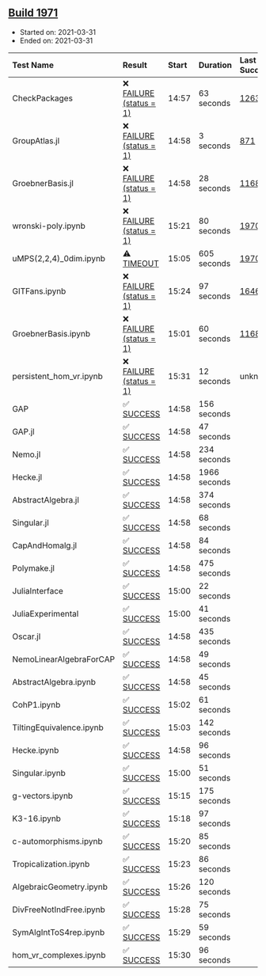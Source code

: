 ## [Build 1971](https://oscarci.mathematik.uni-kl.de/job/oscar-stable/1971/)

* Started on: 2021-03-31
* Ended on: 2021-03-31

| Test Name    | Result | Start | Duration | Last Success | First Failure |
|:-------------|:-------|:------|:---------|:-------------|:--------------|
| CheckPackages | ❌ [FAILURE (status = 1)](https://oscarci.mathematik.uni-kl.de/job/oscar-stable/1971/artifact/logs/build-1971/CheckPackages.log) | 14:57 | 63 seconds | [1263](https://oscarci.mathematik.uni-kl.de/job/oscar-stable/1263/) | [1264](https://oscarci.mathematik.uni-kl.de/job/oscar-stable/1264/) |
| GroupAtlas.jl | ❌ [FAILURE (status = 1)](https://oscarci.mathematik.uni-kl.de/job/oscar-stable/1971/artifact/logs/build-1971/GroupAtlas.jl.log) | 14:58 | 3 seconds | [871](https://oscarci.mathematik.uni-kl.de/job/oscar-stable/871/) | [872](https://oscarci.mathematik.uni-kl.de/job/oscar-stable/872/) |
| GroebnerBasis.jl | ❌ [FAILURE (status = 1)](https://oscarci.mathematik.uni-kl.de/job/oscar-stable/1971/artifact/logs/build-1971/GroebnerBasis.jl.log) | 14:58 | 28 seconds | [1168](https://oscarci.mathematik.uni-kl.de/job/oscar-stable/1168/) | [1169](https://oscarci.mathematik.uni-kl.de/job/oscar-stable/1169/) |
| wronski-poly.ipynb | ❌ [FAILURE (status = 1)](https://oscarci.mathematik.uni-kl.de/job/oscar-stable/1971/artifact/logs/build-1971/wronski-poly.ipynb.log) | 15:21 | 80 seconds | [1970](https://oscarci.mathematik.uni-kl.de/job/oscar-stable/1970/) | [1971](https://oscarci.mathematik.uni-kl.de/job/oscar-stable/1971/) |
| uMPS(2,2,4)_0dim.ipynb | ⚠ [TIMEOUT](https://oscarci.mathematik.uni-kl.de/job/oscar-stable/1971/artifact/logs/build-1971/uMPS-2-2-4-_0dim.ipynb.log) | 15:05 | 605 seconds | [1970](https://oscarci.mathematik.uni-kl.de/job/oscar-stable/1970/) | [1971](https://oscarci.mathematik.uni-kl.de/job/oscar-stable/1971/) |
| GITFans.ipynb | ❌ [FAILURE (status = 1)](https://oscarci.mathematik.uni-kl.de/job/oscar-stable/1971/artifact/logs/build-1971/GITFans.ipynb.log) | 15:24 | 97 seconds | [1646](https://oscarci.mathematik.uni-kl.de/job/oscar-stable/1646/) | [1647](https://oscarci.mathematik.uni-kl.de/job/oscar-stable/1647/) |
| GroebnerBasis.ipynb | ❌ [FAILURE (status = 1)](https://oscarci.mathematik.uni-kl.de/job/oscar-stable/1971/artifact/logs/build-1971/GroebnerBasis.ipynb.log) | 15:01 | 60 seconds | [1168](https://oscarci.mathematik.uni-kl.de/job/oscar-stable/1168/) | [1169](https://oscarci.mathematik.uni-kl.de/job/oscar-stable/1169/) |
| persistent_hom_vr.ipynb | ❌ [FAILURE (status = 1)](https://oscarci.mathematik.uni-kl.de/job/oscar-stable/1971/artifact/logs/build-1971/persistent_hom_vr.ipynb.log) | 15:31 | 12 seconds | unknown | unknown |
| GAP | ✅ [SUCCESS](https://oscarci.mathematik.uni-kl.de/job/oscar-stable/1971/artifact/logs/build-1971/GAP.log) | 14:58 | 156 seconds |  |  |
| GAP.jl | ✅ [SUCCESS](https://oscarci.mathematik.uni-kl.de/job/oscar-stable/1971/artifact/logs/build-1971/GAP.jl.log) | 14:58 | 47 seconds |  |  |
| Nemo.jl | ✅ [SUCCESS](https://oscarci.mathematik.uni-kl.de/job/oscar-stable/1971/artifact/logs/build-1971/Nemo.jl.log) | 14:58 | 234 seconds |  |  |
| Hecke.jl | ✅ [SUCCESS](https://oscarci.mathematik.uni-kl.de/job/oscar-stable/1971/artifact/logs/build-1971/Hecke.jl.log) | 14:58 | 1966 seconds |  |  |
| AbstractAlgebra.jl | ✅ [SUCCESS](https://oscarci.mathematik.uni-kl.de/job/oscar-stable/1971/artifact/logs/build-1971/AbstractAlgebra.jl.log) | 14:58 | 374 seconds |  |  |
| Singular.jl | ✅ [SUCCESS](https://oscarci.mathematik.uni-kl.de/job/oscar-stable/1971/artifact/logs/build-1971/Singular.jl.log) | 14:58 | 68 seconds |  |  |
| CapAndHomalg.jl | ✅ [SUCCESS](https://oscarci.mathematik.uni-kl.de/job/oscar-stable/1971/artifact/logs/build-1971/CapAndHomalg.jl.log) | 14:58 | 84 seconds |  |  |
| Polymake.jl | ✅ [SUCCESS](https://oscarci.mathematik.uni-kl.de/job/oscar-stable/1971/artifact/logs/build-1971/Polymake.jl.log) | 14:58 | 475 seconds |  |  |
| JuliaInterface | ✅ [SUCCESS](https://oscarci.mathematik.uni-kl.de/job/oscar-stable/1971/artifact/logs/build-1971/JuliaInterface.log) | 15:00 | 22 seconds |  |  |
| JuliaExperimental | ✅ [SUCCESS](https://oscarci.mathematik.uni-kl.de/job/oscar-stable/1971/artifact/logs/build-1971/JuliaExperimental.log) | 15:00 | 41 seconds |  |  |
| Oscar.jl | ✅ [SUCCESS](https://oscarci.mathematik.uni-kl.de/job/oscar-stable/1971/artifact/logs/build-1971/Oscar.jl.log) | 14:58 | 435 seconds |  |  |
| NemoLinearAlgebraForCAP | ✅ [SUCCESS](https://oscarci.mathematik.uni-kl.de/job/oscar-stable/1971/artifact/logs/build-1971/NemoLinearAlgebraForCAP.log) | 14:58 | 49 seconds |  |  |
| AbstractAlgebra.ipynb | ✅ [SUCCESS](https://oscarci.mathematik.uni-kl.de/job/oscar-stable/1971/artifact/logs/build-1971/AbstractAlgebra.ipynb.log) | 14:58 | 45 seconds |  |  |
| CohP1.ipynb | ✅ [SUCCESS](https://oscarci.mathematik.uni-kl.de/job/oscar-stable/1971/artifact/logs/build-1971/CohP1.ipynb.log) | 15:02 | 61 seconds |  |  |
| TiltingEquivalence.ipynb | ✅ [SUCCESS](https://oscarci.mathematik.uni-kl.de/job/oscar-stable/1971/artifact/logs/build-1971/TiltingEquivalence.ipynb.log) | 15:03 | 142 seconds |  |  |
| Hecke.ipynb | ✅ [SUCCESS](https://oscarci.mathematik.uni-kl.de/job/oscar-stable/1971/artifact/logs/build-1971/Hecke.ipynb.log) | 14:58 | 96 seconds |  |  |
| Singular.ipynb | ✅ [SUCCESS](https://oscarci.mathematik.uni-kl.de/job/oscar-stable/1971/artifact/logs/build-1971/Singular.ipynb.log) | 15:00 | 51 seconds |  |  |
| g-vectors.ipynb | ✅ [SUCCESS](https://oscarci.mathematik.uni-kl.de/job/oscar-stable/1971/artifact/logs/build-1971/g-vectors.ipynb.log) | 15:15 | 175 seconds |  |  |
| K3-16.ipynb | ✅ [SUCCESS](https://oscarci.mathematik.uni-kl.de/job/oscar-stable/1971/artifact/logs/build-1971/K3-16.ipynb.log) | 15:18 | 97 seconds |  |  |
| c-automorphisms.ipynb | ✅ [SUCCESS](https://oscarci.mathematik.uni-kl.de/job/oscar-stable/1971/artifact/logs/build-1971/c-automorphisms.ipynb.log) | 15:20 | 85 seconds |  |  |
| Tropicalization.ipynb | ✅ [SUCCESS](https://oscarci.mathematik.uni-kl.de/job/oscar-stable/1971/artifact/logs/build-1971/Tropicalization.ipynb.log) | 15:23 | 86 seconds |  |  |
| AlgebraicGeometry.ipynb | ✅ [SUCCESS](https://oscarci.mathematik.uni-kl.de/job/oscar-stable/1971/artifact/logs/build-1971/AlgebraicGeometry.ipynb.log) | 15:26 | 120 seconds |  |  |
| DivFreeNotIndFree.ipynb | ✅ [SUCCESS](https://oscarci.mathematik.uni-kl.de/job/oscar-stable/1971/artifact/logs/build-1971/DivFreeNotIndFree.ipynb.log) | 15:28 | 75 seconds |  |  |
| SymAlgIntToS4rep.ipynb | ✅ [SUCCESS](https://oscarci.mathematik.uni-kl.de/job/oscar-stable/1971/artifact/logs/build-1971/SymAlgIntToS4rep.ipynb.log) | 15:29 | 59 seconds |  |  |
| hom_vr_complexes.ipynb | ✅ [SUCCESS](https://oscarci.mathematik.uni-kl.de/job/oscar-stable/1971/artifact/logs/build-1971/hom_vr_complexes.ipynb.log) | 15:30 | 96 seconds |  |  |
